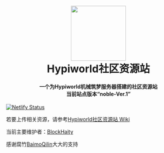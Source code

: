 <h1 align="center">
  <br>
  <a href="https://hypiworldcrs-blockhaity.netlify.app" alt="logo" ><img src="https://github.com/BlockHaity/Hypiworld-Community-Resource-Library/raw/main/source/files/station/logo/icon.png" width="150"/></a>
  <br>
  Hypiworld社区资源站
  <br>
</h1>

<h4 align="center">一个为Hypiworld机械筑梦服务器搭建的社区资源站<br>当前站点版本“noble-Ver.1”</h4>

[![Netlify Status](https://api.netlify.com/api/v1/badges/d7c1b2b3-ea75-4b30-a8cb-ca5f0125df05/deploy-status)](https://app.netlify.com/sites/hypiworldcrs-blockhaity/deploys)

若要上传相关资源，请参考[Hypiworld社区资源站 Wiki](https://hypiworldcrs-blockhaity.netlify.app/wiki)

当前主要维护者：[BlockHaity](https://github/blockhaity/)

感谢腐竹[BaimoQilin](https://github.com/Zhou-Shilin)大大的支持

